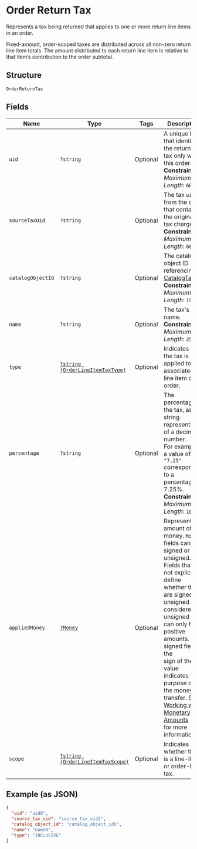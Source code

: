 
# Order Return Tax

Represents a tax being returned that applies to one or more return line items in an order.

Fixed-amount, order-scoped taxes are distributed across all non-zero return line item totals.
The amount distributed to each return line item is relative to that item’s contribution to the
order subtotal.

## Structure

`OrderReturnTax`

## Fields

| Name | Type | Tags | Description | Getter | Setter |
|  --- | --- | --- | --- | --- | --- |
| `uid` | `?string` | Optional | A unique ID that identifies the returned tax only within this order.<br>**Constraints**: *Maximum Length*: `60` | getUid(): ?string | setUid(?string uid): void |
| `sourceTaxUid` | `?string` | Optional | The tax `uid` from the order that contains the original tax charge.<br>**Constraints**: *Maximum Length*: `60` | getSourceTaxUid(): ?string | setSourceTaxUid(?string sourceTaxUid): void |
| `catalogObjectId` | `?string` | Optional | The catalog object ID referencing [CatalogTax](/doc/models/catalog-tax.md).<br>**Constraints**: *Maximum Length*: `192` | getCatalogObjectId(): ?string | setCatalogObjectId(?string catalogObjectId): void |
| `name` | `?string` | Optional | The tax's name.<br>**Constraints**: *Maximum Length*: `255` | getName(): ?string | setName(?string name): void |
| `type` | [`?string (OrderLineItemTaxType)`](/doc/models/order-line-item-tax-type.md) | Optional | Indicates how the tax is applied to the associated line item or order. | getType(): ?string | setType(?string type): void |
| `percentage` | `?string` | Optional | The percentage of the tax, as a string representation of a decimal number.<br>For example, a value of `"7.25"` corresponds to a percentage of 7.25%.<br>**Constraints**: *Maximum Length*: `10` | getPercentage(): ?string | setPercentage(?string percentage): void |
| `appliedMoney` | [`?Money`](/doc/models/money.md) | Optional | Represents an amount of money. `Money` fields can be signed or unsigned.<br>Fields that do not explicitly define whether they are signed or unsigned are<br>considered unsigned and can only hold positive amounts. For signed fields, the<br>sign of the value indicates the purpose of the money transfer. See<br>[Working with Monetary Amounts](https://developer.squareup.com/docs/build-basics/working-with-monetary-amounts)<br>for more information. | getAppliedMoney(): ?Money | setAppliedMoney(?Money appliedMoney): void |
| `scope` | [`?string (OrderLineItemTaxScope)`](/doc/models/order-line-item-tax-scope.md) | Optional | Indicates whether this is a line-item or order-level tax. | getScope(): ?string | setScope(?string scope): void |

## Example (as JSON)

```json
{
  "uid": "uid0",
  "source_tax_uid": "source_tax_uid2",
  "catalog_object_id": "catalog_object_id6",
  "name": "name0",
  "type": "INCLUSIVE"
}
```


